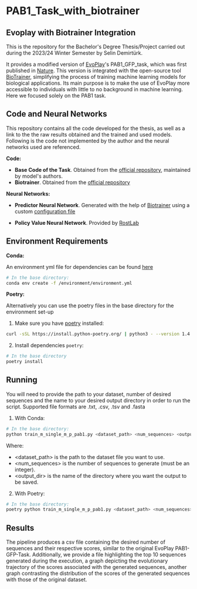 # PAB1_Task_with_biotrainer

## Evoplay with Biotrainer Integration

This is the repository for the Bachelor's Degree Thesis/Project carried out during the 2023/24 Winter Semester by Selin Demirtürk.

It provides a modified version of [EvoPlay](https://github.com/melobio/EvoPlay)'s PAB1_GFP_task, which was first published in [Nature](https://www.nature.com/articles/s42256-023-00691-9). This version is integrated with the open-source tool [BioTrainer](https://github.com/sacdallago/biotrainer), simplifying the process of training machine learning models for biological applications. Its main purpose is to make the use of EvoPlay more accessible to individuals with little to no background in machine learning. Here we focused solely on the PAB1 task.

## Code and Neural Networks

This repository contains all the code developed for the thesis, as well as a link to the the raw results obtained and the trained and used models. Following is the code not implemented by the author and the neural networks used are referenced.

**Code:**

* **Base Code of the Task**. Obtained from the [official repository](https://github.com/melobio/EvoPlay/tree/main/code/PAB1_GFP_task), maintained by model's authors.
* **Biotrainer**. Obtained from the [official repository](https://github.com/sacdallago/biotrainer)

**Neural Networks:**

* **Predictor Neural Network**. Generated with the help of [Biotrainer](https://github.com/sacdallago/biotrainer) using a custom [configuration file](https://github.com/selindemirtuerk/BachelorThesis-PAB1_Task_with_biotrainer/blob/main/oracle_training/config.yml)

* **Policy Value Neural Network**. Provided by [RostLab](https://www.cs.cit.tum.de/en/bio/home/)

## Environment Requirements

**Conda:**

An environment yml file for dependencies can be found [here](https://github.com/selindemirtuerk/BachelorThesis-PAB1_Task_with_biotrainer/blob/main/environment/environment.yml)

```bash
# In the base directory:
conda env create -f /environment/environment.yml
```

**Poetry:**

Alternatively you can use the poetry files in the base directory for the environment set-up

1. Make sure you have [poetry](https://python-poetry.org/) installed: 
```bash
curl -sSL https://install.python-poetry.org/ | python3 - --version 1.4.2
```

2. Install dependencies `poetry`:
```bash
# In the base directory
poetry install
```

## Running

You will need to provide the path to your dataset, number of desired sequences and the name to your desired output directory in order to run the script. Supported file formats are .txt, .csv, .tsv and .fasta

1. With Conda:

```bash
# In the base directory:
python train_m_single_m_p_pab1.py <dataset_path> <num_sequences> <output_dir>
```

Where:
- <dataset_path> is the path to the dataset file you want to use.
- <num_sequences> is the number of sequences to generate (must be an integer).
- <output_dir> is the name of the directory where you want the output to be saved.

2. With Poetry:

```bash
# In the base directory:
poetry python train_m_single_m_p_pab1.py <dataset_path> <num_sequences> <output_dir>
```

## Results

The pipeline produces a csv file containing the desired number of sequences and their respective scores, similar to the original EvoPlay PAB1-GFP-Task. Additionally, we provide a file highlighting the top 10 sequences generated during the execution, a graph depicting the evolutionary trajectory of the scores associated with the generated sequences, another graph contrasting the distribution of the scores of the generated sequences with those of the original dataset.

 

